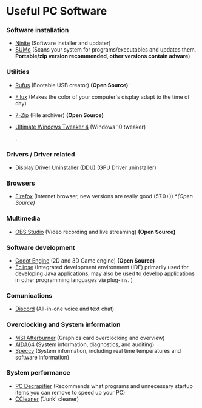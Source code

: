 # Useful PC Software

### Software installation

* [Ninite](https://ninite.com/) (Software installer and updater)
* [SUMo](http://www.kcsoftwares.com/?download) (Scans your system for programs/executables and updates them, **Portable/zip version recommended, other versions contain adware**)
  
### Utilities

* [Rufus](http://rufus.akeo.ie/?locale=en_US) (Bootable USB creator) **(Open Source)**:  
* [F.lux](https://justgetflux.com/) (Makes the color of your computer's display adapt to the time of day)  
* [7-Zip](http://www.7-zip.org/download.html) (File archiver) **(Open Source)**
* [Ultimate Windows Tweaker 4](http://www.thewindowsclub.com/ultimate-windows-tweaker-4-windows-10) (Windows 10 tweaker)

  .

### Drivers / Driver related

* [Display Driver Uninstaller (DDU)](https://www.wagnardsoft.com/) (GPU Driver uninstaller)

### Browsers

* [Firefox](https://www.mozilla.org/en-US/firefox/new/) (Internet browser, new versions are really good (57.0+)) **(Open Source)*

### Multimedia

* [OBS Studio](https://obsproject.com/) (Video recording and live streaming) **(Open Source)**

### Software development

* [Godot Engine](https://godotengine.org/) (2D and 3D Game engine) **(Open Source)**
* [Eclipse](https://www.eclipse.org/) (Integrated development environment (IDE) primarily used for developing Java applications, may also be used to develop applications in other programming languages via plug-ins.  )

### Comunications

* [Discord](https://discordapp.com/download) (All-in-one voice and text chat)

### Overclocking and System information

* [MSI Afterburner](https://msi.com/page/afterburner) (Graphics card overclocking and overview)
* [AIDA64](https://www.aida64.com/downloads) (System information, diagnostics, and auditing)
* [Speccy](https://www.piriform.com/speccy/download) (System information, including real time temperatures and software information)

### System performance

* [PC Decrapifier](https://www.pcdecrapifier.com/download) (Recommends what programs and unnecessary startup items you can remove to speed up your PC)  
* [CCleaner](https://www.piriform.com/ccleaner/download) ('Junk' cleaner)
